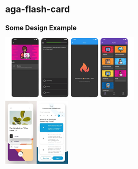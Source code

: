 # aga-flash-card

## Some Design Example

<img src="./preview/preview-1.png" alt="drawing" height="200"/><img src="./preview/preview-2.png" alt="drawing" width="100" height="200"/><img src="./preview/preview-3.png" alt="drawing" width="100" height="200"/>
